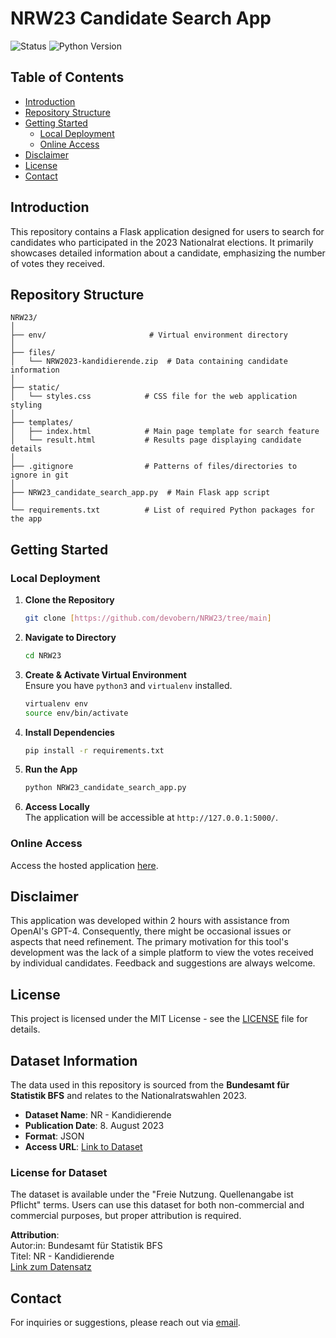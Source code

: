 # NRW23 Candidate Search App

![Status](https://img.shields.io/badge/status-active-success.svg)
![Python Version](https://img.shields.io/badge/python-3.11.4-blue.svg)

## Table of Contents
- [Introduction](#introduction)
- [Repository Structure](#repository-structure)
- [Getting Started](#getting-started)
  - [Local Deployment](#local-deployment)
  - [Online Access](#online-access)
- [Disclaimer](#disclaimer)
- [License](#license)
- [Contact](#contact)

## Introduction
This repository contains a Flask application designed for users to search for candidates who participated in the 2023 Nationalrat elections. It primarily showcases detailed information about a candidate, emphasizing the number of votes they received.

## Repository Structure
```
NRW23/
│
├── env/                       # Virtual environment directory
│
├── files/
│   └── NRW2023-kandidierende.zip  # Data containing candidate information
│
├── static/
│   └── styles.css            # CSS file for the web application styling
│
├── templates/
│   ├── index.html            # Main page template for search feature
│   └── result.html           # Results page displaying candidate details
│
├── .gitignore                # Patterns of files/directories to ignore in git
│
├── NRW23_candidate_search_app.py  # Main Flask app script
│
└── requirements.txt          # List of required Python packages for the app
```

## Getting Started

### Local Deployment

1. **Clone the Repository**
   ```bash
   git clone [https://github.com/devobern/NRW23/tree/main]
   ```

2. **Navigate to Directory**
   ```bash
   cd NRW23
   ```

3. **Create & Activate Virtual Environment**  
   Ensure you have `python3` and `virtualenv` installed. 
   ```bash
   virtualenv env
   source env/bin/activate
   ```

4. **Install Dependencies**
   ```bash
   pip install -r requirements.txt
   ```

5. **Run the App**
   ```bash
   python NRW23_candidate_search_app.py
   ```

6. **Access Locally**  
   The application will be accessible at `http://127.0.0.1:5000/`.

### Online Access
Access the hosted application [here](https://devobern.pythonanywhere.com/).

## Disclaimer
This application was developed within 2 hours with assistance from OpenAI's GPT-4. Consequently, there might be occasional issues or aspects that need refinement. The primary motivation for this tool's development was the lack of a simple platform to view the votes received by individual candidates. Feedback and suggestions are always welcome.

## License
This project is licensed under the MIT License - see the [LICENSE](LICENSE) file for details.

## Dataset Information

The data used in this repository is sourced from the **Bundesamt für Statistik BFS** and relates to the Nationalratswahlen 2023. 

- **Dataset Name**: NR - Kandidierende
- **Publication Date**: 8. August 2023
- **Format**: JSON
- **Access URL**: [Link to Dataset](https://ogd-stadtveinofp-app.ch/v4/ogd-sc/1-7-02-NRW2023-kandidierende.json)

### License for Dataset

The dataset is available under the "Freie Nutzung. Quellenangabe ist Pflicht" terms. Users can use this dataset for both non-commercial and commercial purposes, but proper attribution is required.

**Attribution**:  
Autor:in: Bundesamt für Statistik BFS  
Titel: NR - Kandidierende  
[Link zum Datensatz](https://opendata.swiss/de/dataset/eidg-wahlen-2023/resource/1cd03e48-bb87-4d89-825b-84ccd32a0b83)

## Contact
For inquiries or suggestions, please reach out via [email](mailto:nationalratswahlen23_app.px0na@passmail.net).